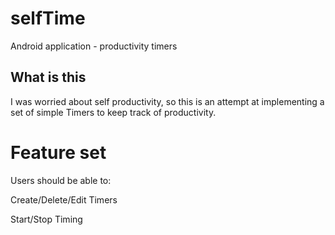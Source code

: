 # selfTime
Android application - productivity timers

## What is this

I was worried about self productivity, so this is an attempt at implementing a set of simple Timers to keep track of productivity.

# Feature set
Users should be able to:

Create/Delete/Edit Timers

Start/Stop Timing

